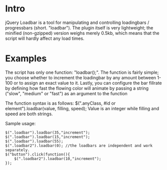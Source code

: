 Intro
=====

jQuery Loadbar is a tool for manipulating and controlling loadingbars / progressbars (short. "loadbar").
The plugin itself is very lightweight; the minified (non-gzipped) version weighs merely 0.5kb, which means that the script will hardly affect any load times.

Examples
===

The script has only one function: "loadbar();". The function is fairly simple; you choose whether to increment the
loadingbar by any amount between 1-100 or to assign an exact value to it. Lastly, you can configure the bar fillrate 
by defining how fast the flowing color will animate by passing a string ("slow", "medium" or "fast") as an argument to the function

The function syntax is as follows: $(".anyClass, #id or element").loadbar(value, filling, speed);
Value is an integer while filling and speed are both strings.

Sample usage:

    $(".loadbar").loadbar(35,"increment");
    $(".loadbar").loadbar(15,"increment");
    $(".loadbar").loadbar(55);
    $(".loadbar2").loadbar(0); //the loadbars are independent and work separately.
    $("button").click(function(){
        $(".loadbar2").loadbar(10,"increment");
    });

  
     
